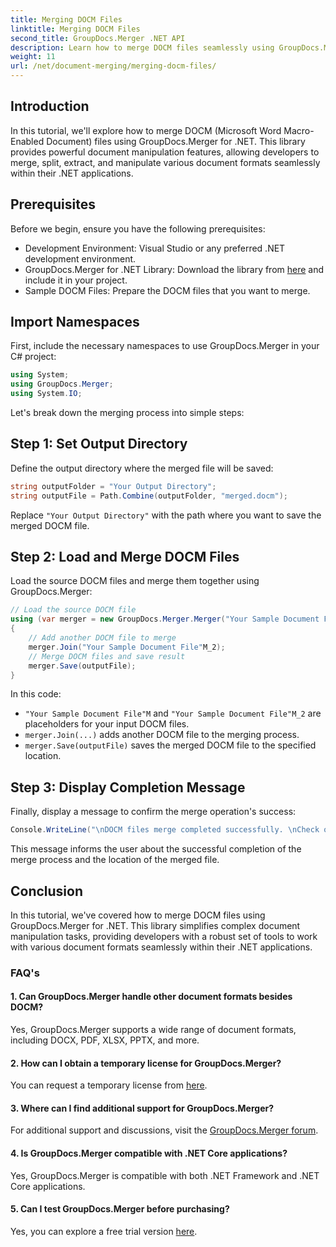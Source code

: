 ```yaml
---
title: Merging DOCM Files
linktitle: Merging DOCM Files
second_title: GroupDocs.Merger .NET API
description: Learn how to merge DOCM files seamlessly using GroupDocs.Merger for .NET. Simple and efficient document manipulation for .NET applications.
weight: 11
url: /net/document-merging/merging-docm-files/
---
```

## Introduction
In this tutorial, we'll explore how to merge DOCM (Microsoft Word Macro-Enabled Document) files using GroupDocs.Merger for .NET. This library provides powerful document manipulation features, allowing developers to merge, split, extract, and manipulate various document formats seamlessly within their .NET applications.
## Prerequisites
Before we begin, ensure you have the following prerequisites:
- Development Environment: Visual Studio or any preferred .NET development environment.
- GroupDocs.Merger for .NET Library: Download the library from [here](https://releases.groupdocs.com/merger/net/) and include it in your project.
- Sample DOCM Files: Prepare the DOCM files that you want to merge.
  

## Import Namespaces
First, include the necessary namespaces to use GroupDocs.Merger in your C# project:
```csharp
using System; 
using GroupDocs.Merger;
using System.IO;
```

Let's break down the merging process into simple steps:
## Step 1: Set Output Directory
Define the output directory where the merged file will be saved:
```csharp
string outputFolder = "Your Output Directory";
string outputFile = Path.Combine(outputFolder, "merged.docm");
```
Replace `"Your Output Directory"` with the path where you want to save the merged DOCM file.
## Step 2: Load and Merge DOCM Files
Load the source DOCM files and merge them together using GroupDocs.Merger:
```csharp
// Load the source DOCM file
using (var merger = new GroupDocs.Merger.Merger("Your Sample Document File"M))
{
    // Add another DOCM file to merge
    merger.Join("Your Sample Document File"M_2);
    // Merge DOCM files and save result
    merger.Save(outputFile);
}
```
In this code:
- `"Your Sample Document File"M` and `"Your Sample Document File"M_2` are placeholders for your input DOCM files.
- `merger.Join(...)` adds another DOCM file to the merging process.
- `merger.Save(outputFile)` saves the merged DOCM file to the specified location.
## Step 3: Display Completion Message
Finally, display a message to confirm the merge operation's success:
```csharp
Console.WriteLine("\nDOCM files merge completed successfully. \nCheck output in {0}", outputFolder);
```
This message informs the user about the successful completion of the merge process and the location of the merged file.

## Conclusion
In this tutorial, we've covered how to merge DOCM files using GroupDocs.Merger for .NET. This library simplifies complex document manipulation tasks, providing developers with a robust set of tools to work with various document formats seamlessly within their .NET applications.

### FAQ's
#### 1. Can GroupDocs.Merger handle other document formats besides DOCM?
Yes, GroupDocs.Merger supports a wide range of document formats, including DOCX, PDF, XLSX, PPTX, and more.
#### 2. How can I obtain a temporary license for GroupDocs.Merger?
You can request a temporary license from [here](https://purchase.groupdocs.com/temporary-license/).
#### 3. Where can I find additional support for GroupDocs.Merger?
For additional support and discussions, visit the [GroupDocs.Merger forum](https://forum.groupdocs.com/c/merger/32).
#### 4. Is GroupDocs.Merger compatible with .NET Core applications?
Yes, GroupDocs.Merger is compatible with both .NET Framework and .NET Core applications.
#### 5. Can I test GroupDocs.Merger before purchasing?
Yes, you can explore a free trial version [here](https://releases.groupdocs.com/).
